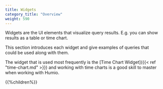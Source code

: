 ```yaml
---
title: Widgets
category_title: "Overview"
weight: 590
---
```


Widgets are the UI elements that visualize query results. E.g. you can show
results as a table or time chart.

This section introduces each widget and give examples of queries that could
be used along with them.

The widget that is used most frequently is the [Time Chart Widget]({{< ref "time-chart.md" >}})
and working with time charts is a good skill to master when working with Humio.

{{%children%}}
